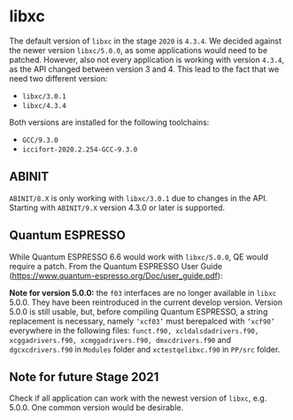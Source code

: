 # libxc

The default version of `libxc` in the stage `2020` is `4.3.4`. We decided against the newer version `libxc/5.0.0`, as some applications would need to be patched. However, also not every application is working with version `4.3.4`, as the API changed between version 3 and 4. This lead to the fact that we need two different version:

- `libxc/3.0.1`
- `libxc/4.3.4`

Both versions are installed for the following toolchains:

- `GCC/9.3.0`
- `iccifort-2020.2.254-GCC-9.3.0`

## ABINIT

`ABINIT/8.X` is only working with `libxc/3.0.1` due to changes in the API. Starting with `ABINIT/9.X` version 4.3.0 or later is supported.

## Quantum ESPRESSO

While Quantum ESPRESSO 6.6 would work with `libxc/5.0.0`, QE would require a patch. From the Quantum ESPRESSO User Guide (https://www.quantum-espresso.org/Doc/user_guide.pdf):

**Note  for  version  5.0.0:** the `f03` interfaces  are  no  longer  available  in `libxc` 5.0.0. They have been reintroduced in the current develop version.  Version 5.0.0 is still usable, but, before compiling Quantum ESPRESSO, a string replacement is necessary, namely `‘xcf03’` must berepalced with `‘xcf90’` everywhere in the following files: `funct.f90, xcldalsdadrivers.f90, xcggadrivers.f90, xcmggadrivers.f90, dmxcdrivers.f90` and `dgcxcdrivers.f90` in `Modules` folder and `xctestqelibxc.f90` in `PP/src` folder.

## Note for future Stage 2021

Check if all application can work with the newest version of `libxc`, e.g. 5.0.0. One common version would be desirable.
